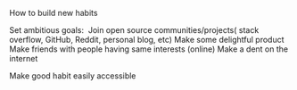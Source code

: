 How to build new habits 

Set ambitious goals:  
Join open source communities/projects( stack overflow, GitHub, Reddit, personal blog, etc) 
Make some delightful product 
Make friends with people having same interests (online) 
Make a dent on the internet 


Make good habit easily accessible 
